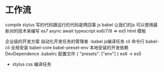 # 工作流

compile
    stylus
    写的代码跟运行的代码是两回事
    js
    babel 让我们的js 可以使用最新对的技术来编写
    es7 async await
    typescript
    es6/7/8 => es5
    html
    模板

企业级的开发方案
    自动化开发任务的管理者
    -babel js编译任务
    cli 命令行
    babel-cli 全局安装
    babel-core babel-preset-env 本地安装的开发依赖DevDependence
    .babelrc 配置文件
    {
        "presets": ["env"]
    }
    es6 -> es5

- stylus css 编译任务